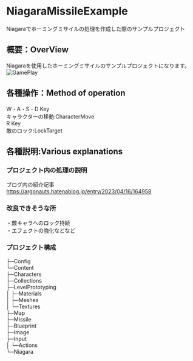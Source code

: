 # NiagaraMissileExample
Niagaraでホーミングミサイルの処理を作成した際のサンプルプロジェクト　　

## 概要：OverView
Niagaraを使用したホーミングミサイルのサンプルプロジェクトになります。
![GamePlay](https://user-images.githubusercontent.com/5137050/232280463-b8f21ed6-adcd-409b-83e2-1040cf1dae92.gif)

## 各種操作：Method of operation  　
W・A・S・D Key  
キャラクターの移動:CharacterMove  
R Key  
敵のロック:LockTarget  

## 各種説明:Various explanations
### プロジェクト内の処理の説明　
ブログ内の紹介記事  
https://argonauts.hatenablog.jp/entry/2023/04/16/164958  

### 改良できそうな所
・敵キャラへのロック持続  
・エフェクトの強化などなど  

### プロジェクト構成
├─Config  
└─Content  
    ├─Characters  
    ├─Collections  
    ├─LevelPrototyping  
    │  ├─Materials  
    │  ├─Meshes  
    │  └─Textures  
    ├─Map  
    ├─Missile  
        ├─Blueprint  
        ├─Image  
        ├─Input  
        │  └─Actions  
        └─Niagara  

